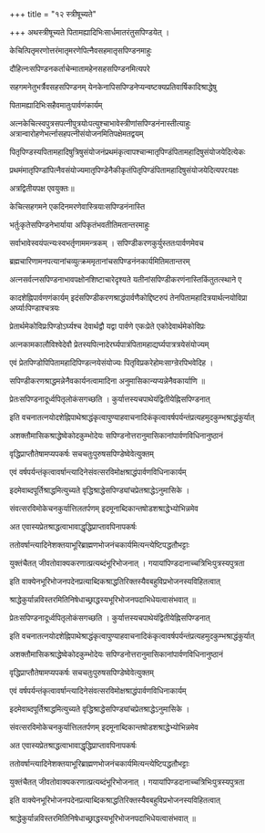 +++
title = "१२ स्त्रीषूच्यते"

+++
अथस्त्रीषूच्यते पितामह्यादिभिःसार्धमातरंतुसपिण्डयेत् ।

केचित्पितृमरणोत्तरंमातृमरणेपित्नैवसहमातृसपिण्डनमाहुः

दौहित्नःसपिण्डनकर्ताचेन्मातामहेनसहसपिण्डनमित्यपरे

सहगमनेतुभर्त्रैवसहसपिण्डनम् येनकेनापिसपिण्डनेप्यन्वष्टक्यप्रतिवार्षिकादिश्राद्धेषु

पितामह्यादिभिःसहैवमातुःपार्वणंकार्यम्

अत्नकेचित्स्वपुत्रसपत्नीपुत्रयोःपत्युश्चाभावेस्त्रीणांसपिण्डनंनास्तीत्याहुः अत्रान्वारोहणेभर्त्नासहपत्नीसंयोजनमितिपक्षेमतद्वयम्

पितृपिण्डस्यपितामहादिषुत्रिषुसंयोजनंप्रथमंकृत्वापश्चान्मातृपिण्डंपितामहादिषुसंयोजयेदित्येकः

प्रथमंमातृपिण्डांपित्नैवसंयोज्यमातृपिण्डेनैकीकृतंपितृपिण्डंपितामहादिषुसंयोजयेदित्यपरःपक्षः

अत्रद्वितीयपक्ष एवयुक्तः॥

केचित्सहगमने एकदिनमरणेवास्त्रियाःसपिण्डनंनास्ति

भर्तुःकृतेसपिण्डनेभार्याया अपिकृतंभवतीतिमतान्तरमाहुः

सर्वाभावेस्वयंपत्न्यःस्वभर्तृणाममन्त्रकम् । सपिण्डीकरणकुर्युस्ततःपार्वणमेवच

ब्रह्मचारिणामनपत्यानांचव्युत्क्रममृतानांचसपिण्डनंनकार्यमितिमतान्तरम्

अत्नसर्वत्नसपिण्डनाभावपक्षोनशिष्टाचारेदृश्यते यतीनांसपिण्डीकरणंनास्तिकिंतुतत्स्थाने ए

कादशेह्निपार्वणणंकार्यम् इदंसपिण्डीकरणश्राद्धंपार्वणैकोद्दिष्टरुपं तेनपितामहादित्रयार्थत्नयोविप्रा अर्घ्याःपिण्डाश्चत्रयः

प्रेतार्थमेकोविप्रःपिण्डोऽर्घ्यश्च देवार्थद्वौ यद्वा पार्वणे एकःप्रेते एकोदेवार्थमेकोविप्रः

अत्नकामकालौविश्वेदेवौ प्रेतस्यपित्नादेरर्घ्यपात्रंपितामहाद्यर्घ्यपात्रत्रयेसंयोज्यम्

एवं प्रेतपिण्डोपिपितामहादिपिण्डत्नयेसंयोज्यः पितृविप्रकरेहोमःसाग्न्रेरपिभवेदिह ।

सपिण्डीकरणश्राद्धमन्नेनैवकार्यनत्वामादिना अनुमासिकान्यप्यन्नेनैवकार्याणि ॥

प्रेतःसपिण्डनादूर्ध्वपितृलोकंसगच्छति । कुर्यात्तस्यचपाथेयंद्वितीयेह्निसपिण्डनात्

इति वचनातत्नयोदशेह्निपाथेश्राद्धंकृत्वापुण्याहवाचनादिकंकृत्वावर्षपर्यन्तंप्रत्यहमुदकुम्भश्राद्धंकुर्यात्

अशक्तौमासिकश्राद्धेष्वेकोदकुम्भोदेयः सपिण्डनोत्तरानुमासिकानांपार्वणविधिनानुष्ठानं

वृद्धिप्राप्तौतेषामप्यपकर्षः सचचतुःपुरुषसपिण्डेष्वेवेत्युक्तम्

एवं वर्षपर्यन्तंकृत्वावर्षान्त्यादिनेसंवत्सरविमोक्षश्राद्धंपार्वणविधिनाकार्यम्

इदमेवाब्दपूर्तिश्राद्धमित्युच्यते वृद्धिश्राद्धेसपिण्ड्यांचप्रेतश्राद्धेऽनुमासिके ।

संवत्सरविमोकेचनकुर्यात्तिलतर्पणम् इदमूनाब्दिकान्तषोडशश्राद्धेभ्योभिन्नमेव

अत एवास्यप्रेतश्राद्धत्वाभावाद्धृद्धिप्राप्तावपिनापकर्षः

ततोवर्षान्त्यादिनेशक्तयाभूरिब्राह्मणभोजनंचकार्यमित्यन्त्येष्टिपद्धतौभट्टाः

युक्तंचैतत् जीवतोवाक्यकरणात्प्रत्यब्दंभूरिभोजनात् । गयायांपिण्डदानाच्चत्रिभिःपुत्रस्यपुत्रता

इति वाक्येनभूरिभोजनपदेनप्रत्याब्दिकश्राद्धतिरिक्तस्यैवबहुविप्रभोजनस्यविहितत्वात्

श्राद्धेकुर्यान्नविस्तरमितिनिषेधाच्छ्राद्धस्यभूरिभोजनपदाभिधेयत्वासंभवात् ॥

प्रेतःसपिण्डनादूर्ध्वपितृलोकंसगच्छति । कुर्यात्तस्यचपाथेयंद्वितीयेह्निसपिण्डनात्

इति वचनातत्नयोदशेह्निपाथेश्राद्धंकृत्वापुण्याहवाचनादिकंकृत्वावर्षपर्यन्तंप्रत्यहमुदकुम्भश्राद्धंकुर्यात्

अशक्तौमासिकश्राद्धेष्वेकोदकुम्भोदेयः सपिण्डनोत्तरानुमासिकानांपार्वणविधिनानुष्ठानं

वृद्धिप्राप्तौतेषामप्यपकर्षः सचचतुःपुरुषसपिण्डेष्वेवेत्युक्तम्

एवं वर्षपर्यन्तंकृत्वावर्षान्त्यादिनेसंवत्सरविमोक्षश्राद्धंपार्वणविधिनाकार्यम्

इदमेवाब्दपूर्तिश्राद्धमित्युच्यते वृद्धिश्राद्धेसपिण्ड्यांचप्रेतश्राद्धेऽनुमासिके ।

संवत्सरविमोकेचनकुर्यात्तिलतर्पणम् इदमूनाब्दिकान्तषोडशश्राद्धेभ्योभिन्नमेव

अत एवास्यप्रेतश्राद्धत्वाभावाद्धृद्धिप्राप्तावपिनापकर्षः

ततोवर्षान्त्यादिनेशक्तयाभूरिब्राह्मणभोजनंचकार्यमित्यन्त्येष्टिपद्धतौभट्टाः

युक्तंचैतत् जीवतोवाक्यकरणात्प्रत्यब्दंभूरिभोजनात् । गयायांपिण्डदानाच्चत्रिभिःपुत्रस्यपुत्रता

इति वाक्येनभूरिभोजनपदेनप्रत्याब्दिकश्राद्धतिरिक्तस्यैवबहुविप्रभोजनस्यविहितत्वात्

श्राद्धेकुर्यान्नविस्तरमितिनिषेधाच्छ्राद्धस्यभूरिभोजनपदाभिधेयत्वासंभवात् ॥

